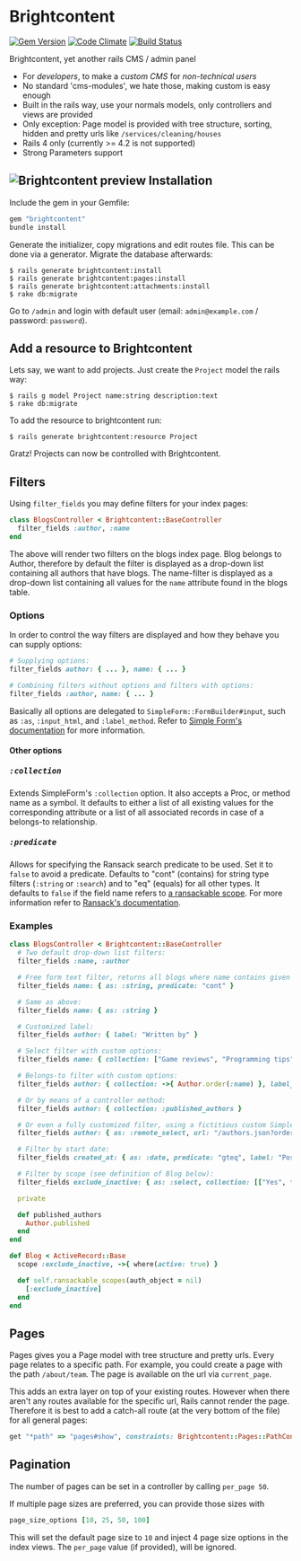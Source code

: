 Brightcontent
=============

[![Gem Version](https://badge.fury.io/rb/brightcontent.svg)](http://badge.fury.io/rb/brightcontent)
[![Code Climate](https://codeclimate.com/github/brightin/brightcontent.svg)](https://codeclimate.com/github/brightin/brightcontent)
[![Build Status](https://travis-ci.org/brightin/brightcontent.svg?branch=master)](https://travis-ci.org/brightin/brightcontent)

Brightcontent, yet another rails CMS / admin panel

* For *developers*, to make a *custom CMS* for *non-technical users*
* No standard 'cms-modules', we hate those, making custom is easy enough
* Built in the rails way, use your normals models, only controllers and views are provided
* Only exception: Page model is provided with tree structure, sorting, hidden and pretty urls like `/services/cleaning/houses`
* Rails 4 only (currently >= 4.2 is not supported)
* Strong Parameters support

![Brightcontent preview](doc/browser.jpg)
Installation
------------

Include the gem in your Gemfile:

```ruby
gem "brightcontent"
bundle install
```

Generate the initializer, copy migrations and edit routes file. This can be done via a generator. Migrate the database afterwards:

    $ rails generate brightcontent:install
    $ rails generate brightcontent:pages:install
    $ rails generate brightcontent:attachments:install
    $ rake db:migrate

Go to `/admin` and login with default user (email: `admin@example.com` / password: `password`).

Add a resource to Brightcontent
-------------------------------

Lets say, we want to add projects. Just create the `Project` model the rails way:

    $ rails g model Project name:string description:text
    $ rake db:migrate

To add the resource to brightcontent run:

    $ rails generate brightcontent:resource Project

Gratz! Projects can now be controlled with Brightcontent.

Filters
-------

Using `filter_fields` you may define filters for your index pages:

```ruby
class BlogsController < Brightcontent::BaseController
  filter_fields :author, :name
end
```

The above will render two filters on the blogs index page. Blog belongs to Author, therefore by default the filter is displayed as a drop-down list containing all authors that have blogs. The name-filter is displayed as a drop-down list containing all values for the `name` attribute found in the blogs table.

### Options

In order to control the way filters are displayed and how they behave you can supply options:

```ruby
# Supplying options:
filter_fields author: { ... }, name: { ... }

# Combining filters without options and filters with options:
filter_fields :author, name: { ... }
```

Basically all options are delegated to `SimpleForm::FormBuilder#input`, such as `:as`, `:input_html`, and `:label_method`. Refer to [Simple Form's documentation](http://www.rubydoc.info/github/plataformatec/simple_form/master/SimpleForm/FormBuilder#input-instance_method) for more information.

#### Other options

##### <tt>:collection</tt>

Extends SimpleForm's `:collection` option. It also accepts a Proc, or method name as a symbol. It defaults to either a list of all existing values for the corresponding attribute or a list of all associated records in case of a belongs-to relationship.

##### <tt>:predicate</tt>

Allows for specifying the Ransack search predicate to be used. Set it to `false` to avoid a predicate. Defaults to "cont" (contains) for string type filters (`:string` or `:search`) and to "eq" (equals) for all other types. It defaults to `false` if the field name refers to [a ransackable scope](https://github.com/activerecord-hackery/ransack#using-scopesclass-methods). For more information refer to [Ransack's documentation](https://github.com/activerecord-hackery/ransack/wiki/Basic-Searching).

### Examples

```ruby
class BlogsController < Brightcontent::BaseController
  # Two default drop-down list filters:
  filter_fields :name, :author

  # Free form text filter, returns all blogs where name contains given query:
  filter_fields name: { as: :string, predicate: "cont" }

  # Same as above:
  filter_fields name: { as: :string }

  # Customized label:
  filter_fields author: { label: "Written by" }

  # Select filter with custom options:
  filter_fields name: { collection: ["Game reviews", "Programming tips", "Arthur's blog"] }

  # Belongs-to filter with custom options:
  filter_fields author: { collection: ->{ Author.order(:name) }, label_method: :display_name }

  # Or by means of a controller method:
  filter_fields author: { collection: :published_authors }

  # Or even a fully customized filter, using a fictitious custom SimpleForm input field:
  filter_fields author: { as: :remote_select, url: "/authors.json?order=name" }

  # Filter by start date:
  filter_fields created_at: { as: :date, predicate: "gteq", label: "Posted since" }

  # Filter by scope (see definition of Blog below):
  filter_fields exclude_inactive: { as: :select, collection: [["Yes", true], ["No", false]] }

  private

  def published_authors
    Author.published
  end
end

def Blog < ActiveRecord::Base
  scope :exclude_inactive, ->{ where(active: true) }

  def self.ransackable_scopes(auth_object = nil)
    [:exclude_inactive]
  end
end
```

Pages
-----

Pages gives you a Page model with tree structure and pretty urls. Every page relates to a specific path. For example, you could create a page with the path `/about/team`. The page is available on the url via `current_page`.

This adds an extra layer on top of your existing routes. However when there aren't any routes available for the specific url, Rails cannot render the page. Therefore it is best to add a catch-all route (at the very bottom of the file) for all general pages:

```ruby
get "*path" => "pages#show", constraints: Brightcontent::Pages::PathConstraint.new
```

Pagination
----------

The number of pages can be set in a controller by calling `per_page 50`.

If multiple page sizes are preferred, you can provide those sizes with

``` ruby
page_size_options [10, 25, 50, 100]
```

This will set the default page size to `10` and inject 4 page size options in
the index views. The `per_page` value (if provided), will be ignored.

